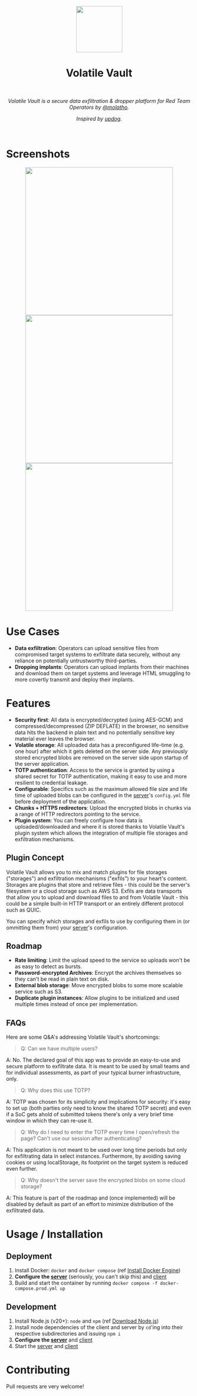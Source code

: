 <div align="center">
  <img width="125px" src="client/public/logo192.png" />
  <h1>Volatile Vault</h1>
  <br/>

  <p><i>Volatile Vault is a secure data exfiltration & dropper platform for Red Team Operators by <a href="https://github.com/molatho">@molatho</a>.</i></p>
  <p><i>Inspired by <a href="https://github.com/sc0tfree/updog">updog</a>.</i></p>
  <br />
  
</div>

# Screenshots

<div align="center">
  <img width="400px" src="screenshots/screenshot1-select.png" />
  <img width="400px" src="screenshots/screenshot2-upload.png" />
  <img width="400px" src="screenshots/screenshot3-download.png"  />
</div>

# Use Cases

- **Data exfiltration**: Operators can upload sensitive files from compromised target systems to exfiltrate data securely, without any reliance on potentially untrustworthy third-parties.
- **Dropping implants**: Operators can upload implants from their machines and download them on target systems and leverage HTML smuggling to more covertly transmit and deploy their implants.

# Features

- **Security first**: All data is encrypted/decrypted (using AES-GCM) and compressed/decompressed (ZIP DEFLATE) in the browser, no sensitive data hits the backend in plain text and no potentially sensitive key material ever leaves the browser.
- **Volatile storage**: All uploaded data has a preconfigured life-time (e.g. one hour) after which it gets deleted on the server side. Any previously stored encrypted blobs are removed on the server side upon startup of the server application.
- **TOTP authentication**: Access to the service is granted by using a shared secret for TOTP authentication, making it easy to use and more resilient to credential leakage.
- **Configurable**: Specifics such as the maximum allowed file size and life time of uploaded blobs can be configured in the [server](server/README.md)'s `config.yml` file before deployment of the application.
- **Chunks + HTTPS redirectors**: Upload the encrypted blobs in chunks via a range of HTTP redirectors pointing to the service.
- **Plugin system**: You can freely configure how data is uploaded/downloaded and where it is stored thanks to Volatile Vault's plugin system which allows the integration of multiple file storages and exfiltration mechanisms.

## Plugin Concept

Volatile Vault allows you to mix and match plugins for file storages ("storages") and exfiltration mechanisms ("exfils") to your heart's content. Storages are plugins that store and retrieve files - this could be the server's filesystem or a cloud storage such as AWS S3. Exfils are data transports that allow you to upload and download files to and from Volatile Vault - this could be a simple built-in HTTP transport or an entirely different protocol such as QUIC.

You can specify which storages and exfils to use by configuring them in (or ommitting them from) your [server](server/README.md)'s configuration.

## Roadmap

- **Rate limiting**: Limit the upload speed to the service so uploads won't be as easy to detect as bursts.
- **Password-encrypted Archives**: Encrypt the archives themselves so they can't be read in plain text on disk.
- **External blob storage**: Move encrypted blobs to some more scalable service such as S3.
- **Duplicate plugin instances**: Allow plugins to be initialized and used multiple times instead of once per implementation.

## FAQs

Here are some Q&A's addressing Volatile Vault's shortcomings:

> Q: Can we have multiple users?

A: No. The declared goal of this app was to provide an easy-to-use and secure platform to exfiltrate data. It is meant to be used by small teams and for individual assessments, as part of your typical burner infrastructure, only.

> Q: Why does this use TOTP?

A: TOTP was chosen for its simplicity and implications for security: it's easy to set up (both parties only need to know the shared TOTP secret) and even if a SoC gets ahold of submitted tokens there's only a very brief time window in which they can re-use it.

> Q: Why do I need to enter the TOTP every time I open/refresh the page? Can't use our session after authenticating?

A: This application is not meant to be used over long time periods but only for exfiltrating data in select instances. Furthermore, by avoiding saving cookies or using localStorage, its footprint on the target system is reduced even further.

> Q: Why doesn't the server save the encrypted blobs on some cloud storage?

A: This feature is part of the roadmap and (once implemented) will be disabled by default as part of an effort to minimize distribution of the exfiltrated data.

# Usage / Installation

## Deployment

1. Install Docker: `docker` and `docker compose` (ref [Install Docker Engine](https://docs.docker.com/engine/install/))
2. **Configure the [server](server/README.md)** (seriously, you can't skip this) and [client](client/README.md)
3. Build and start the container by running `docker compose -f docker-compose.prod.yml up`

## Development

1. Install Node.js (v20+): `node` and `npm` (ref [Download Node.js](https://nodejs.org/en/download/package-manager))
2. Install node dependencies of the client and server by `cd`'ing into their respective subdirectories and issuing `npm i`
3. **Configure the [server](server/README.md)** and [client](client/README.md)
4. Start the [server](ref) and [client](ref)

# Contributing

Pull requests are very welcome!
